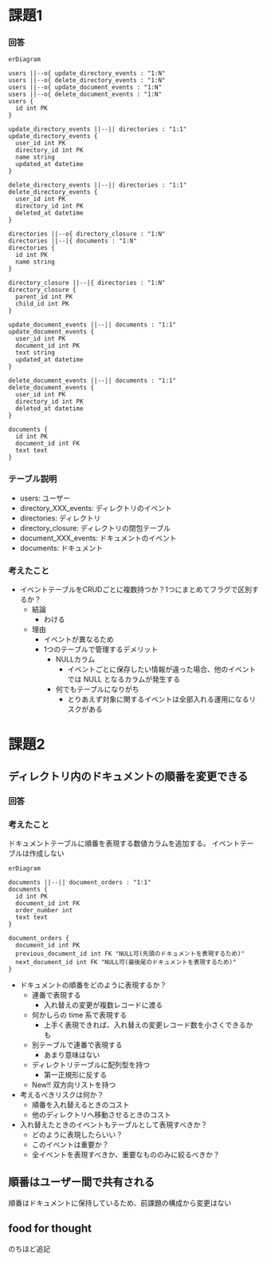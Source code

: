 # 課題1

### 回答

```mermaid
erDiagram

users ||--o{ update_directory_events : "1:N"
users ||--o{ delete_directory_events : "1:N"
users ||--o{ update_document_events : "1:N"
users ||--o{ delete_document_events : "1:N"
users {
  id int PK
}

update_directory_events ||--|| directories : "1:1"
update_directory_events {
  user_id int PK
  directory_id int PK
  name string
  updated_at datetime
}

delete_directory_events ||--|| directories : "1:1"
delete_directory_events {
  user_id int PK
  directory_id int PK
  deleted_at datetime
}

directories ||--o{ directory_closure : "1:N"
directories ||--|{ documents : "1:N"
directories {
  id int PK
  name string
}

directory_closure ||--|{ directories : "1:N"
directory_closure {
  parent_id int PK
  child_id int PK
}

update_document_events ||--|| documents : "1:1"
update_document_events {
  user_id int PK
  document_id int PK
  text string
  updated_at datetime
}

delete_document_events ||--|| documents : "1:1"
delete_document_events {
  user_id int PK
  directory_id int PK
  deleted_at datetime
}

documents {
  id int PK
  document_id int FK
  text text
}

```

### テーブル説明

- users: ユーザー
- directory_XXX_events: ディレクトリのイベント
- directories: ディレクトリ
- directory_closure: ディレクトリの閉包テーブル
- document_XXX_events: ドキュメントのイベント
- documents: ドキュメント

### 考えたこと

- イベントテーブルをCRUDごとに複数持つか？1つにまとめてフラグで区別するか？
    - 結論
        - わける
    - 理由
        - イベントが異なるため
        - 1つのテーブルで管理するデメリット
            - NULLカラム
                - イベントごとに保存したい情報が違った場合、他のイベントでは NULL となるカラムが発生する
            - 何でもテーブルになりがち
                - とりあえず対象に関するイベントは全部入れる運用になるリスクがある

# 課題2

## ディレクトリ内のドキュメントの順番を変更できる

### 回答

### 考えたこと

ドキュメントテーブルに順番を表現する数値カラムを追加する。 イベントテーブルは作成しない

```mermaid
erDiagram

documents ||--|| document_orders : "1:1"
documents {
  id int PK
  document_id int FK
  order_number int
  text text
}

document_orders {
  document_id int PK
  previous_document_id int FK "NULL可(先頭のドキュメントを表現するため)"
  next_document_id int FK "NULL可(最後尾のドキュメントを表現するため)"
}
```

- ドキュメントの順番をどのように表現するか？
    - 連番で表現する
        - 入れ替えの変更が複数レコードに渡る
    - 何かしらの time 系で表現する
        - 上手く表現できれば、入れ替えの変更レコード数を小さくできるかも
    - 別テーブルで連番で表現する
        - あまり意味はない
    - ディレクトリテーブルに配列型を持つ
        - 第一正規形に反する
    - New!! 双方向リストを持つ
- 考えるべきリスクは何か？
    - 順番を入れ替えるときのコスト
    - 他のディレクトリへ移動させるときのコスト
- 入れ替えたときのイベントもテーブルとして表現すべきか？
    - どのように表現したらいい？
    - このイベントは重要か？
    - 全イベントを表現すべきか、重要なもののみに絞るべきか？

## 順番はユーザー間で共有される

順番はドキュメントに保持しているため、前課題の構成から変更はない

## food for thought

のちほど追記
